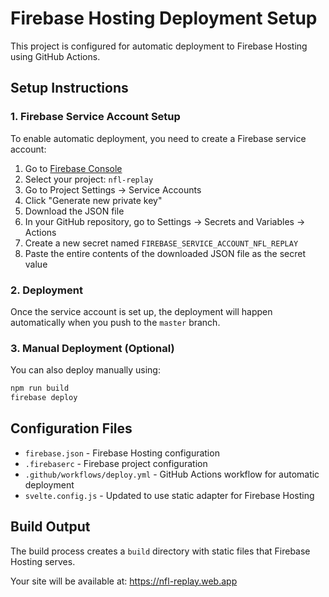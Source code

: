 # Firebase Hosting Deployment Setup

This project is configured for automatic deployment to Firebase Hosting using GitHub Actions.

## Setup Instructions

### 1. Firebase Service Account Setup

To enable automatic deployment, you need to create a Firebase service account:

1. Go to [Firebase Console](https://console.firebase.google.com/)
2. Select your project: `nfl-replay`
3. Go to Project Settings → Service Accounts
4. Click "Generate new private key"
5. Download the JSON file
6. In your GitHub repository, go to Settings → Secrets and Variables → Actions
7. Create a new secret named `FIREBASE_SERVICE_ACCOUNT_NFL_REPLAY`
8. Paste the entire contents of the downloaded JSON file as the secret value

### 2. Deployment

Once the service account is set up, the deployment will happen automatically when you push to the `master` branch.

### 3. Manual Deployment (Optional)

You can also deploy manually using:

```bash
npm run build
firebase deploy
```

## Configuration Files

- `firebase.json` - Firebase Hosting configuration
- `.firebaserc` - Firebase project configuration
- `.github/workflows/deploy.yml` - GitHub Actions workflow for automatic deployment
- `svelte.config.js` - Updated to use static adapter for Firebase Hosting

## Build Output

The build process creates a `build` directory with static files that Firebase Hosting serves.

Your site will be available at: https://nfl-replay.web.app
